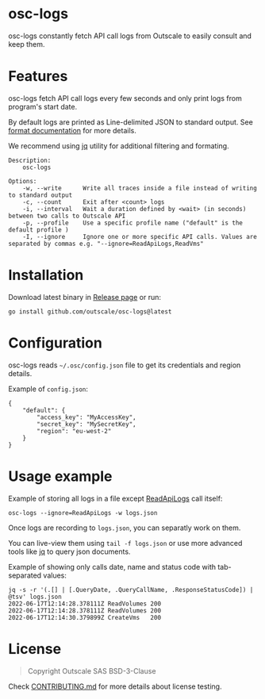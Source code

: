 # osc-logs

osc-logs constantly fetch API call logs from Outscale to easily consult and keep them.

# Features

osc-logs fetch API call logs every few seconds and only print logs from program's start date.

By default logs are printed as Line-delimited JSON to standard output. See [format documentation](https://docs.outscale.com/api#tocslog) for more details.

We recommend using [jq](https://stedolan.github.io/jq/) utility for additional filtering and formating.

```
Description:
    osc-logs

Options:
    -w, --write      Write all traces inside a file instead of writing to standard output
    -c, --count      Exit after <count> logs
    -i, --interval   Wait a duration defined by <wait> (in seconds) between two calls to Outscale API 
    -p, --profile    Use a specific profile name ("default" is the default profile )
    -I, --ignore     Ignore one or more specific API calls. Values are separated by commas e.g. "--ignore=ReadApiLogs,ReadVms"
```

# Installation

Download latest binary in [Release page](https://github.com/outscale/osc-logs/releases) or run:
```
go install github.com/outscale/osc-logs@latest
```

# Configuration

osc-logs reads `~/.osc/config.json` file to get its credentials and region details.

Example of `config.json`:
```
{
    "default": {
        "access_key": "MyAccessKey",
        "secret_key": "MySecretKey",
        "region": "eu-west-2"
    }
}
```

# Usage example

Example of storing all logs in a file  except [ReadApiLogs](https://docs.outscale.com/api#readapilogs) call itself:
```
osc-logs --ignore=ReadApiLogs -w logs.json
```

Once logs are recording to `logs.json`, you can separatly work on them.

You can live-view them using `tail -f logs.json` or use more advanced tools like [jq](https://stedolan.github.io/jq/) to query json documents.

Example of showing only calls date, name and status code with tab-separated values:
```
jq -s -r '(.[] | [.QueryDate, .QueryCallName, .ResponseStatusCode]) | @tsv' logs.json
2022-06-17T12:14:28.378111Z	ReadVolumes	200
2022-06-17T12:14:28.378111Z	ReadVolumes	200
2022-06-17T12:14:30.379899Z	CreateVms	200
```

# License

> Copyright Outscale SAS
> BSD-3-Clause

Check [CONTRIBUTING.md](CONTRIBUTING.md) for more details about license testing.

